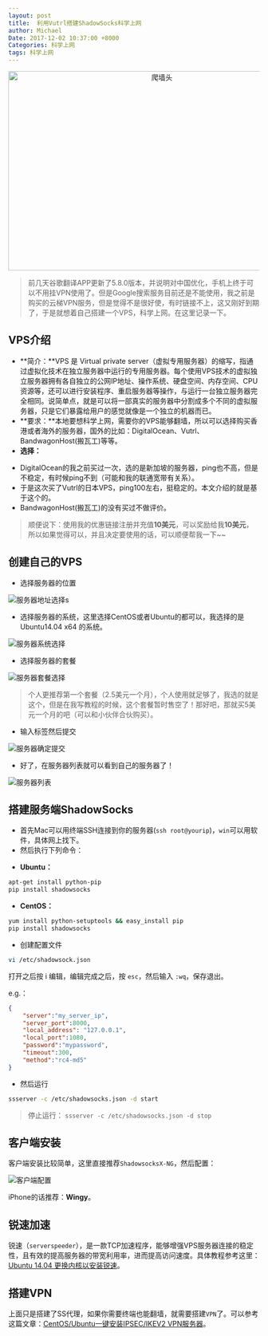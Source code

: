 ```yaml
---
layout: post
title:  利用Vutrl搭建ShadowSocks科学上网
author: Michael
Date: 2017-12-02 10:37:00 +8000
Categories: 科学上网
tags: 科学上网
---
```


<div align="center">    
<img src="http://img1.gtimg.com/zj/pics/hv1/124/164/1822/118517494.jpg" width="600px" height="400px" alt="爬墙头">
</div>

>前几天谷歌翻译APP更新了5.8.0版本，并说明对中国优化，手机上终于可以不用挂VPN使用了。但是Google搜索服务目前还是不能使用，我之前是购买的云梯VPN服务，但是觉得不是很好使，有时链接不上，这又刚好到期了，于是就想着自己搭建一个VPS，科学上网。在这里记录一下。

## VPS介绍

- **简介：**VPS 是 Virtual private server（虚拟专用服务器）的缩写，指通过虚拟化技术在独立服务器中运行的专用服务器。每个使用VPS技术的虚拟独立服务器拥有各自独立的公网IP地址、操作系统、硬盘空间、内存空间、CPU资源等，还可以进行安装程序、重启服务器等操作，与运行一台独立服务器完全相同。说简单点，就是可以将一部真实的服务器中分割成多个不同的虚拟服务器，只是它们暴露给用户的感觉就像是一个独立的机器而已。
- **要求：**本地要想科学上网，需要你的VPS能够翻墙，所以可以选择购买香港或者海外的服务器，国外的比如：DigitalOcean、Vutrl、BandwagonHost(搬瓦工)等等。
- **选择：**
 * DigitalOcean的我之前买过一次，选的是新加坡的服务器，ping也不高，但是不稳定，有时候ping不到（可能和我的联通宽带有关系）。
 * 于是这次买了Vutrl的日本VPS，ping100左右，挺稳定的。本文介绍的就是基于这个的。
 * BandwagonHost(搬瓦工)的没有买过不做评价。

>顺便说下：使用我的优惠链接注册并充值**10美元**，可以奖励给我**10美元**，所以如果觉得可以，并且决定要使用的话，可以顺便帮我一下~~

## 创建自己的VPS

- 选择服务器的位置

![服务器地址选择s](http://hanwp.github.io/images/vultr_shadowsocks/%E6%9C%8D%E5%8A%A1%E5%99%A8%E5%9C%B0%E5%9D%80%E9%80%89%E6%8B%A9.png)

- 选择服务器的系统，这里选择CentOS或者Ubuntu的都可以，我选择的是Ubuntu14.04 x64 的系统。

![服务器系统选择](http://hanwp.github.io/images/vultr_shadowsocks/%E6%9C%8D%E5%8A%A1%E5%99%A8%E7%B3%BB%E7%BB%9F%E9%80%89%E6%8B%A9.png)

- 选择服务器的套餐

![服务器套餐选择](http://hanwp.github.io/images/vultr_shadowsocks/%E6%9C%8D%E5%8A%A1%E5%99%A8%E5%A5%97%E9%A4%90%E9%80%89%E6%8B%A9.png)

>个人更推荐第一个套餐（2.5美元一个月），个人使用就足够了，我选的就是这个，但是在我写教程的时候，这个套餐暂时售空了！那好吧，那就买5美元一个月的吧（可以和小伙伴合伙购买）。

- 输入标签然后提交

![服务器确定提交](http://hanwp.github.io/images/vultr_shadowsocks/%E6%9C%8D%E5%8A%A1%E5%99%A8%E7%A1%AE%E5%AE%9A%E6%8F%90%E4%BA%A4.png)

- 好了，在服务器列表就可以看到自己的服务器了！

![服务器列表](http://hanwp.github.io/images/vultr_shadowsocks/%E6%9C%8D%E5%8A%A1%E5%99%A8%E5%88%97%E8%A1%A8.png)

## 搭建服务端ShadowSocks

- 首先Mac可以用终端SSH连接到你的服务器(`ssh root@yourip`)，`win`可以用软件，具体网上找下。
- 然后执行下列命令：
 * **Ubuntu：**
 
 ```bash
 apt-get install python-pip
 pip install shadowsocks
 ```
 
 * **CentOS：**
 
 ```bash
 yum install python-setuptools && easy_install pip
 pip install shadowsocks
 ```

- 创建配置文件

 ```bash
 vi /etc/shadowsock.json
 ```

打开之后按 i 编辑，编辑完成之后，按 `esc`，然后输入 `:wq`，保存退出。

e.g.：

```json
{
    "server":"my_server_ip",
    "server_port":8000,
    "local_address": "127.0.0.1",
    "local_port":1080,
    "password":"mypassword",
    "timeout":300,
    "method":"rc4-md5"
}
```

- 然后运行

 ```bash
 ssserver -c /etc/shadowsocks.json -d start
 ```

 >停止运行： `ssserver -c /etc/shadowsocks.json -d stop`

## 客户端安装

客户端安装比较简单，这里直接推荐`ShadowsocksX-NG`，然后配置：

![客户端配置](http://hanwp.github.io/images/vultr_shadowsocks/%E5%AE%A2%E6%88%B7%E7%AB%AF%E9%85%8D%E7%BD%AE.png)

iPhone的话推荐：**Wingy**。

## 锐速加速

锐速（`serverspeeder`），是一款TCP加速程序，能够增强VPS服务器连接的稳定性，且有效的提高服务器的带宽利用率，进而提高访问速度。具体教程参考这里：[Ubuntu 14.04 更换内核以安装锐速](https://blessing.studio/ubuntu-14-04-change-kernel-to-install-serverspeeder/)。

## 搭建VPN

上面只是搭建了SS代理，如果你需要终端也能翻墙，就需要搭建`VPN`了。可以参考这篇文章：[CentOS/Ubuntu一键安装IPSEC/IKEV2 VPN服务器](https://quericy.me/blog/699/)。


